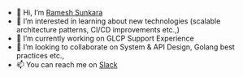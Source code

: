 - 👋 Hi, I’m [Ramesh Sunkara](https://github.com/sunkarar)
- 👀 I’m interested in learning about new technologies (scalable architecture patterns, CI/CD improvements etc.,)
- 🌱 I’m currently working on GLCP Support Experience
- 💞️ I’m looking to collaborate on System & API Design, Golang best practices etc.,
- 📫 You can reach me on [Slack](ramesh.sunkara)

<!---
sunkarar/sunkarar is a ✨ special ✨ repository because its `README.md` (this file) appears on your GitHub profile.
You can click the Preview link to take a look at your changes.
--->
